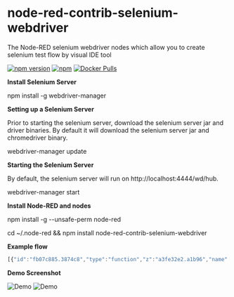 # node-red-contrib-selenium-webdriver
The Node-RED selenium webdriver nodes which allow you to create selenium test flow by visual IDE tool

[![npm version](https://badge.fury.io/js/node-red-contrib-selenium-webdriver.svg)](https://badge.fury.io/js/node-red-contrib-selenium-webdriver)
[![npm](https://img.shields.io/npm/dm/node-red-contrib-selenium-webdriver.svg?maxAge=2592000)]()
[![Docker Pulls](https://img.shields.io/docker/pulls/mashape/node-red-ui-automation.svg?maxAge=2592000)]()

**Install Selenium Server**

npm install -g webdriver-manager

**Setting up a Selenium Server**

Prior to starting the selenium server, download the selenium server jar and driver binaries. By default it will download the selenium server jar and chromedriver binary.

webdriver-manager update

**Starting the Selenium Server**

By default, the selenium server will run on http://localhost:4444/wd/hub.

webdriver-manager start

**Install Node-RED and nodes**

npm install -g --unsafe-perm node-red

cd ~/.node-red && npm install node-red-contrib-selenium-webdriver

**Example flow**

```javascript
[{"id":"fb07c885.3874c8","type":"function","z":"a3fe32e2.a1b96","name":"ErrorHandle","func":"if (msg.error) {\n    msg.statusCode = 400;\n    msg.payload = msg.error;\n}\nreturn msg;","outputs":1,"noerr":0,"x":830,"y":140,"wires":[["2f3d9e67.eb9d52"]]},{"id":"e1d1fc61.92093","type":"inject","z":"a3fe32e2.a1b96","name":"","topic":"","payload":"","payloadType":"date","repeat":"","crontab":"","once":false,"x":100,"y":60,"wires":[["b334ff56.fb323"]]},{"id":"2f3d9e67.eb9d52","type":"debug","z":"a3fe32e2.a1b96","name":"","active":true,"console":"false","complete":"false","x":990,"y":140,"wires":[]},{"id":"b334ff56.fb323","type":"open-web","z":"a3fe32e2.a1b96","name":"","weburl":"https://www.google.com/","width":"480","height":"640","webtitle":"Google","timeout":"3000","maximized":false,"server":"d404327f.b8517","x":270,"y":60,"wires":[["aa60f00c.b5221"]]},{"id":"473291bb.ff669","type":"close-web","z":"a3fe32e2.a1b96","name":"","waitfor":"1500","x":670,"y":140,"wires":[["fb07c885.3874c8"]]},{"id":"ae932825.695ad8","type":"delay","z":"a3fe32e2.a1b96","name":"","pauseType":"delay","timeout":"1","timeoutUnits":"seconds","rate":"1","rateUnits":"second","randomFirst":"1","randomLast":"5","randomUnits":"seconds","drop":false,"x":520,"y":140,"wires":[["473291bb.ff669"]]},{"id":"aa60f00c.b5221","type":"find-object","z":"a3fe32e2.a1b96","name":"","selector":"name","target":"btnK","timeout":"1000","waitfor":"1500","x":460,"y":60,"wires":[["bc933182.599ed"]]},{"id":"bc933182.599ed","type":"get-value","z":"a3fe32e2.a1b96","name":"CheckButton","expected":"Tìm với Google","selector":"name","target":"btnK","timeout":"1000","waitfor":"1500","savetofile":false,"x":650,"y":60,"wires":[["62aa9f69.b07a8"]]},{"id":"62aa9f69.b07a8","type":"send-keys","z":"a3fe32e2.a1b96","name":"","text":"cuongdd1","selector":"xpath","target":"//*[@id=\"lst-ib\"]","timeout":"1000","waitfor":"1500","clearval":false,"x":830,"y":60,"wires":[["b72c1331.d769d"]]},{"id":"1fb4e2ff.3a2a2d","type":"click-on","z":"a3fe32e2.a1b96","name":"","selector":"name","target":"btnG","timeout":"10000","waitfor":"1500","clickon":false,"x":180,"y":140,"wires":[["1d0e4aca.6e3825"]]},{"id":"1d0e4aca.6e3825","type":"run-script","z":"a3fe32e2.a1b96","name":"","func":"\nreturn arguments[0].innerHTML;","selector":"name","target":"","timeout":"10000","waitfor":"1500","x":350,"y":140,"wires":[["ae932825.695ad8"]]},{"id":"7689f307.deb30c","type":"link in","z":"a3fe32e2.a1b96","name":"","links":["b72c1331.d769d"],"x":35,"y":140,"wires":[["1fb4e2ff.3a2a2d"]]},{"id":"b72c1331.d769d","type":"link out","z":"a3fe32e2.a1b96","name":"","links":["7689f307.deb30c"],"x":955,"y":60,"wires":[]},{"id":"d404327f.b8517","type":"selenium-server","z":"a3fe32e2.a1b96","remoteurl":"http://localhost:4444/wd/hub","browser":"chrome"}]
```
**Demo Screenshot**

![Demo](https://raw.githubusercontent.com/cuongquay/node-red-contrib-selenium-webdriver/master/images/test-spec.png)
![Demo](https://raw.githubusercontent.com/cuongquay/node-red-contrib-selenium-webdriver/master/images/test-scen.png)


